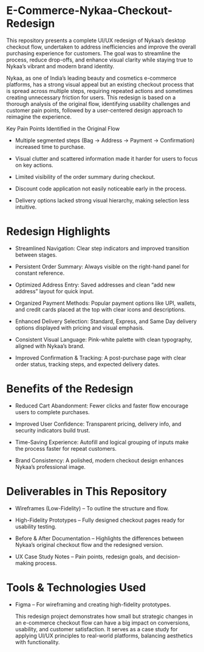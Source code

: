 # E-Commerce-Nykaa-Checkout-Redesign
This repository presents a complete UI/UX redesign of Nykaa’s desktop checkout flow, undertaken to address inefficiencies and improve the overall purchasing experience for customers. The goal was to streamline the process, reduce drop-offs, and enhance visual clarity while staying true to Nykaa’s vibrant and modern brand identity.

Nykaa, as one of India’s leading beauty and cosmetics e-commerce platforms, has a strong visual appeal but an existing checkout process that is spread across multiple steps, requiring repeated actions and sometimes creating unnecessary friction for users. This redesign is based on a thorough analysis of the original flow, identifying usability challenges and customer pain points, followed by a user-centered design approach to reimagine the experience.

Key Pain Points Identified in the Original Flow
- Multiple segmented steps (Bag → Address → Payment → Confirmation) increased time to purchase.

- Visual clutter and scattered information made it harder for users to focus on key actions.

- Limited visibility of the order summary during checkout.

- Discount code application not easily noticeable early in the process.

- Delivery options lacked strong visual hierarchy, making selection less intuitive.

# Redesign Highlights
- Streamlined Navigation: Clear step indicators and improved transition between stages.

- Persistent Order Summary: Always visible on the right-hand panel for constant reference.

- Optimized Address Entry: Saved addresses and clean “add new address” layout for quick input.

- Organized Payment Methods: Popular payment options like UPI, wallets, and credit cards placed at the top with clear icons and descriptions.

- Enhanced Delivery Selection: Standard, Express, and Same Day delivery options displayed with pricing and visual emphasis.

- Consistent Visual Language: Pink-white palette with clean typography, aligned with Nykaa’s brand.

- Improved Confirmation & Tracking: A post-purchase page with clear order status, tracking steps, and expected delivery dates.

# Benefits of the Redesign
- Reduced Cart Abandonment: Fewer clicks and faster flow encourage users to complete purchases.

- Improved User Confidence: Transparent pricing, delivery info, and security indicators build trust.

- Time-Saving Experience: Autofill and logical grouping of inputs make the process faster for repeat customers.

- Brand Consistency: A polished, modern checkout design enhances Nykaa’s professional image.

# Deliverables in This Repository
- Wireframes (Low-Fidelity) – To outline the structure and flow.

- High-Fidelity Prototypes – Fully designed checkout pages ready for usability testing.

- Before & After Documentation – Highlights the differences between Nykaa’s original checkout flow and the redesigned version.

- UX Case Study Notes – Pain points, redesign goals, and decision-making process.

# Tools & Technologies Used
- Figma – For wireframing and creating high-fidelity prototypes.

  This redesign project demonstrates how small but strategic changes in an e-commerce checkout flow can have a big impact on conversions, usability, and customer satisfaction. It serves as a case study for applying UI/UX principles to real-world platforms, balancing aesthetics with functionality.

